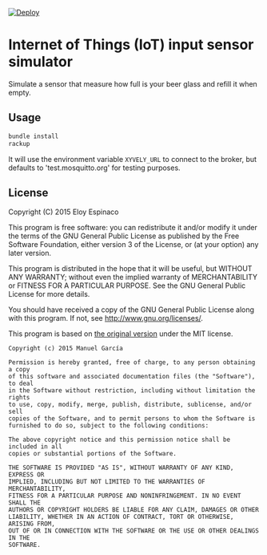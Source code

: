 [![Deploy](https://www.herokucdn.com/deploy/button.png)](https://heroku.com/deploy)

# Internet of Things (IoT)  input sensor simulator

Simulate a sensor that measure how full is your beer glass and refill it when empty.

## Usage

~~~sh
bundle install
rackup
~~~

It will use the environment variable `XYVELY_URL` to connect to the broker, but defaults to 'test.mosquitto.org' for testing purposes.

## License

Copyright (C) 2015 Eloy Espinaco

This program is free software: you can redistribute it and/or modify
it under the terms of the GNU General Public License as published by
the Free Software Foundation, either version 3 of the License, or
(at your option) any later version.

This program is distributed in the hope that it will be useful,
but WITHOUT ANY WARRANTY; without even the implied warranty of
MERCHANTABILITY or FITNESS FOR A PARTICULAR PURPOSE.  See the
GNU General Public License for more details.

You should have received a copy of the GNU General Public License
along with this program.  If not, see <http://www.gnu.org/licenses/>.

This program is based on [the original version](https://github.com/mgarciap/iot-sensor-simulator) under the MIT license.

    Copyright (c) 2015 Manuel García

    Permission is hereby granted, free of charge, to any person obtaining a copy
    of this software and associated documentation files (the "Software"), to deal
    in the Software without restriction, including without limitation the rights
    to use, copy, modify, merge, publish, distribute, sublicense, and/or sell
    copies of the Software, and to permit persons to whom the Software is
    furnished to do so, subject to the following conditions:

    The above copyright notice and this permission notice shall be included in all
    copies or substantial portions of the Software.

    THE SOFTWARE IS PROVIDED "AS IS", WITHOUT WARRANTY OF ANY KIND, EXPRESS OR
    IMPLIED, INCLUDING BUT NOT LIMITED TO THE WARRANTIES OF MERCHANTABILITY,
    FITNESS FOR A PARTICULAR PURPOSE AND NONINFRINGEMENT. IN NO EVENT SHALL THE
    AUTHORS OR COPYRIGHT HOLDERS BE LIABLE FOR ANY CLAIM, DAMAGES OR OTHER
    LIABILITY, WHETHER IN AN ACTION OF CONTRACT, TORT OR OTHERWISE, ARISING FROM,
    OUT OF OR IN CONNECTION WITH THE SOFTWARE OR THE USE OR OTHER DEALINGS IN THE
    SOFTWARE.
